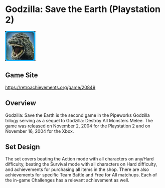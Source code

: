 # Godzilla: Save the Earth (Playstation 2)
![Original achievement set badge](Art/steicon.png)
## Game Site
https://retroachievements.org/game/20849
## Overview
Godzilla: Save the Earth is the second game in the Pipeworks Godzilla trilogy serving as a sequel to Godzilla: Destroy All Monsters Melee. The game was released on November 2, 2004 for the Playstation 2 and on November 16, 2004 for the Xbox. 
## Set Design
The set covers beating the Action mode with all characters on any/Hard difficulty, beating the Survival mode with all characters on Hard difficulty, and achievements for purchasing all items in the shop. There are also achievements for specific Team Battle and Free for All matchups. Each of the in-game Challenges has a relevant achievement as well. 
